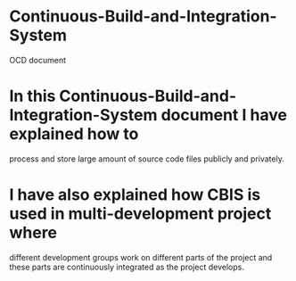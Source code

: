 # Continuous-Build-and-Integration-System
OCD document

# In this Continuous-Build-and-Integration-System document I have explained how to 
process and store large amount of source code files publicly and privately. 

# I have also explained how CBIS is used in multi-development project where 
different development groups work on different parts of the project and 
these parts are continuously integrated as the project develops.
